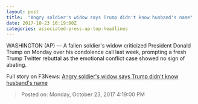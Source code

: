 ```yaml
---
layout: post
title:  "Angry soldier's widow says Trump didn't know husband's name"
date: 2017-10-23 16:19:00Z
categories: associated-press-ap-top-headlines
---
```


WASHINGTON (AP) — A fallen soldier's widow criticized President Donald Trump on Monday over his condolence call last week, prompting a fresh Trump Twitter rebuttal as the emotional conflict case showed no sign of abating.


Full story on F3News: [Angry soldier's widow says Trump didn't know husband's name](http://www.f3nws.com/n/2ajzrC)

> Posted on: Monday, October 23, 2017 4:19:00 PM
